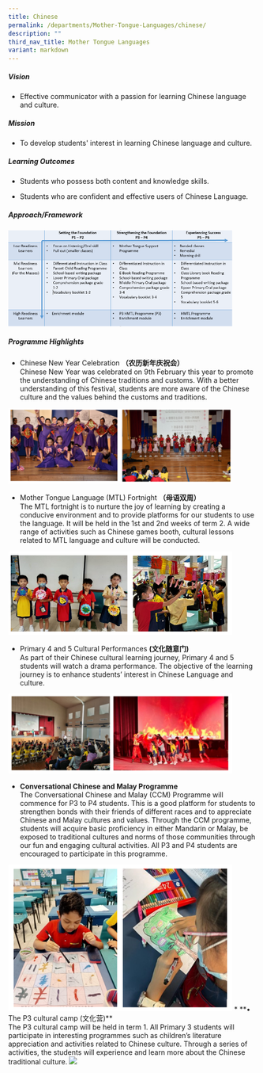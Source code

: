 ```yaml
---
title: Chinese
permalink: /departments/Mother-Tongue-Languages/chinese/
description: ""
third_nav_title: Mother Tongue Languages
variant: markdown
---
```

<!--### Chinese-->

##### Vision

* Effective communicator with a passion for learning Chinese language and culture.&nbsp;  
  

##### Mission

* To develop students' interest in learning Chinese language and culture.&nbsp;  
  

##### Learning Outcomes

*   Students who possess both content and knowledge skills.  
    
*   Students who are confident and effective users of Chinese Language.  
    

  

##### Approach/Framework

<img src="/images/chi1.png" style="width:90%">

##### Programme Highlights

*   Chinese New Year Celebration **（农历新年庆祝会）**  
    Chinese New Year was celebrated on 9th February this year to promote the understanding of Chinese traditions and customs. With a better understanding of this festival, students are more aware of the Chinese culture and the values behind the customs and traditions.
		
<img src="/images/chinese1.png" style="width:90%">		

*   Mother Tongue Language (MTL) Fortnight **（母语双周）**  
    The MTL fortnight is to nurture the joy of learning by creating a conducive environment and to provide platforms for our students to use the language. It will be held in the 1st and 2nd weeks of term 2. A wide range of activities such as Chinese games booth, cultural lessons related to MTL language and culture will be conducted.
<img src="/images/mtl%20fortnight%202023.PNG" style="width:90%">


*   Primary 4 and 5 Cultural Performances **(文化随意门)**
<br> As part of their Chinese cultural learning journey, Primary 4 and 5 students will watch a drama performance. The objective of the learning journey is to enhance students’ interest in Chinese Language and culture.
<img src="/images/cultural%20performance%202023.PNG" style="width:90%">


*   **Conversational Chinese and Malay Programme**
<br>The Conversational Chinese and Malay (CCM) Programme will commence for P3 to P4 students. This is a good platform for students to strengthen bonds with their friends of different races and to appreciate Chinese and Malay cultures and values. Through the CCM programme, students will acquire basic proficiency in either Mandarin or Malay, be exposed to traditional cultures and norms of those communities through our fun and engaging cultural activities. All P3 and P4 students are encouraged to participate in this programme.
<img src="/images/conversational%20chinese_malay%20programme%202023.PNG" style="width:90%">
*   **•	The P3 cultural camp (文化营)**
<br>The P3 cultural camp will be held in term 1. All Primary 3 students will participate in interesting programmes such as children’s literature appreciation and activities related to Chinese culture. Through a series of activities, the students will experience and learn more about the Chinese traditional culture. 
<img src="/images/CL%2024%A.JPG" style="width:90%">